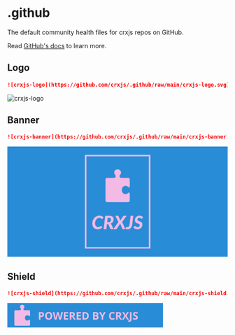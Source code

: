 # .github

The default community health files for crxjs repos on GitHub.

Read [GitHub's docs](https://docs.github.com/en/communities/setting-up-your-project-for-healthy-contributions/creating-a-default-community-health-file) to learn more.

## Logo

```md
![crxjs-logo](https://github.com/crxjs/.github/raw/main/crxjs-logo.svg)
```

![crxjs-logo](https://github.com/crxjs/.github/raw/main/dcrxjs-logo.svg)

## Banner

```md
![crxjs-banner](https://github.com/crxjs/.github/raw/main/crxjs-banner.png)
```

![crxjs-banner](https://github.com/crxjs/.github/raw/main/crxjs-banner.png)

## Shield

```md
![crxjs-shield](https://github.com/crxjs/.github/raw/main/crxjs-shield.svg)
```

![crxjs-shield](https://github.com/crxjs/.github/raw/main/crxjs-shield.svg)
